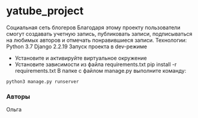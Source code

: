 # yatube_project
Социальная сеть блогеров
Благодаря этому проекту пользователи смогут создавать учетную запись,
публиковать записи, подписываться на любимых авторов и отмечать понравившиеся записи.
Технологии:
Python 3.7
Django 2.2.19
Запуск проекта в dev-режиме
- Установите и активируйте виртуальное окружение
- Установите зависимости из файла requirements.txt
pip install -r requirements.txt
В папке с файлом manage.py выполните команду:
```
python3 manage.py runserver
```
### Авторы
Ольга